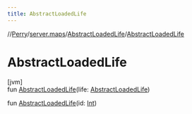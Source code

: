 ```yaml
---
title: AbstractLoadedLife
---
```

//[Perry](../../../index.html)/[server.maps](../index.html)/[AbstractLoadedLife](index.html)/[AbstractLoadedLife](-abstract-loaded-life.html)



# AbstractLoadedLife



[jvm]\
fun [AbstractLoadedLife](-abstract-loaded-life.html)(life: [AbstractLoadedLife](index.html))

fun [AbstractLoadedLife](-abstract-loaded-life.html)(id: [Int](https://kotlinlang.org/api/latest/jvm/stdlib/kotlin/-int/index.html))




